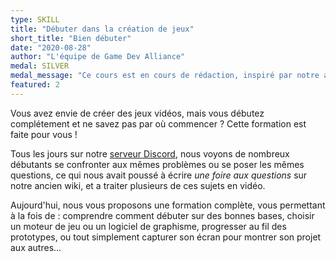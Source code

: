 ```yaml
---
type: SKILL
title: "Débuter dans la création de jeux"
short_title: "Bien débuter"
date: "2020-08-28"
author: "L'équipe de Game Dev Alliance"
medal: SILVER
medal_message: "Ce cours est en cours de rédaction, inspiré par notre ancienne [\"foire aux questions\"](https://wiki.gamedevalliance.fr/faq/)."
featured: 2
---
```


Vous avez envie de créer des jeux vidéos, mais vous débutez complétement et ne savez pas par où commencer ? Cette formation est faite pour vous !

Tous les jours sur notre [serveur Discord](https://discord.gg/RrBppaj), nous voyons de nombreux débutants se confronter aux mêmes problèmes ou se poser les mêmes questions, ce qui nous avait poussé à écrire *une foire aux questions* sur notre ancien wiki, et a traiter plusieurs de ces sujets en vidéo.

Aujourd'hui, nous vous proposons une formation complète, vous permettant à la fois de : comprendre comment débuter sur des bonnes bases, choisir un moteur de jeu ou un logiciel de graphisme, progresser au fil des prototypes, ou tout simplement capturer son écran pour montrer son projet aux autres...
